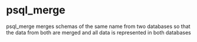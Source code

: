 # psql_merge
psql_merge merges schemas of the same name from two databases so that the data from both are merged and all data is represented in both databases


